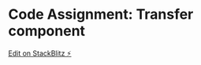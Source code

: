 # Code Assignment: Transfer component

[Edit on StackBlitz ⚡️](https://stackblitz.com/edit/vue-6haaug)
